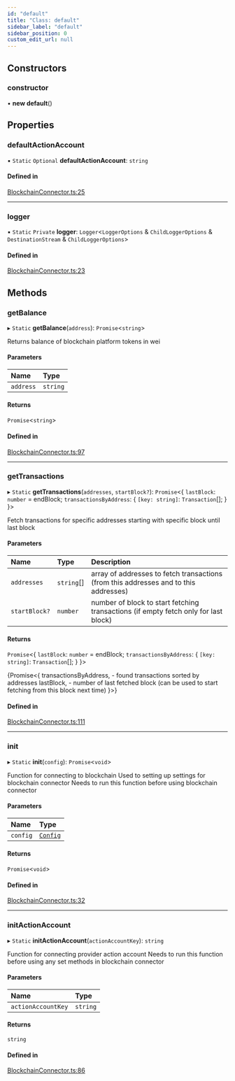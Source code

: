 ```yaml
---
id: "default"
title: "Class: default"
sidebar_label: "default"
sidebar_position: 0
custom_edit_url: null
---
```


## Constructors

### constructor

• **new default**()

## Properties

### defaultActionAccount

▪ `Static` `Optional` **defaultActionAccount**: `string`

#### Defined in

[BlockchainConnector.ts:25](https://github.com/Super-Protocol/sp-sdk-js/blob/bbd7f28/src/BlockchainConnector.ts#L25)

___

### logger

▪ `Static` `Private` **logger**: `Logger`<`LoggerOptions` & `ChildLoggerOptions` & `DestinationStream` & `ChildLoggerOptions`\>

#### Defined in

[BlockchainConnector.ts:23](https://github.com/Super-Protocol/sp-sdk-js/blob/bbd7f28/src/BlockchainConnector.ts#L23)

## Methods

### getBalance

▸ `Static` **getBalance**(`address`): `Promise`<`string`\>

Returns balance of blockchain platform tokens in wei

#### Parameters

| Name | Type |
| :------ | :------ |
| `address` | `string` |

#### Returns

`Promise`<`string`\>

#### Defined in

[BlockchainConnector.ts:97](https://github.com/Super-Protocol/sp-sdk-js/blob/bbd7f28/src/BlockchainConnector.ts#L97)

___

### getTransactions

▸ `Static` **getTransactions**(`addresses`, `startBlock?`): `Promise`<{ `lastBlock`: `number` = endBlock; `transactionsByAddress`: { `[key: string]`: `Transaction`[];  }  }\>

Fetch transactions for specific addresses starting with specific block until last block

#### Parameters

| Name | Type | Description |
| :------ | :------ | :------ |
| `addresses` | `string`[] | array of addresses to fetch transactions (from this addresses and to this addresses) |
| `startBlock?` | `number` | number of block to start fetching transactions (if empty fetch only for last block) |

#### Returns

`Promise`<{ `lastBlock`: `number` = endBlock; `transactionsByAddress`: { `[key: string]`: `Transaction`[];  }  }\>

{Promise<{
  transactionsByAddress, - found transactions sorted by addresses
  lastBlock, - number of last fetched block (can be used to start fetching from this block next time)
}>}

#### Defined in

[BlockchainConnector.ts:111](https://github.com/Super-Protocol/sp-sdk-js/blob/bbd7f28/src/BlockchainConnector.ts#L111)

___

### init

▸ `Static` **init**(`config`): `Promise`<`void`\>

Function for connecting to blockchain
Used to setting up settings for blockchain connector
Needs to run this function before using blockchain connector

#### Parameters

| Name | Type |
| :------ | :------ |
| `config` | [`Config`](../modules.md#config) |

#### Returns

`Promise`<`void`\>

#### Defined in

[BlockchainConnector.ts:32](https://github.com/Super-Protocol/sp-sdk-js/blob/bbd7f28/src/BlockchainConnector.ts#L32)

___

### initActionAccount

▸ `Static` **initActionAccount**(`actionAccountKey`): `string`

Function for connecting provider action account
Needs to run this function before using any set methods in blockchain connector

#### Parameters

| Name | Type |
| :------ | :------ |
| `actionAccountKey` | `string` |

#### Returns

`string`

#### Defined in

[BlockchainConnector.ts:86](https://github.com/Super-Protocol/sp-sdk-js/blob/bbd7f28/src/BlockchainConnector.ts#L86)
